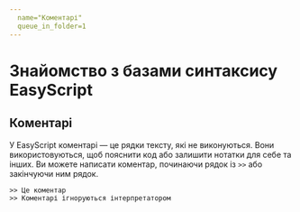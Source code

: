 ```yaml
---
  name="Коментарі"
  queue_in_folder=1
---
```


# Знайомство з базами синтаксису EasyScript

## Коментарі
У EasyScript коментарі — це рядки тексту, які не виконуються. Вони використовуються, щоб пояснити код або залишити нотатки для себе та інших. Ви можете написати коментар, починаючи рядок із `>>` або закінчуючи ним рядок.
```ess
>> Це коментар
>> Коментарі ігноруються інтерпретатором
```